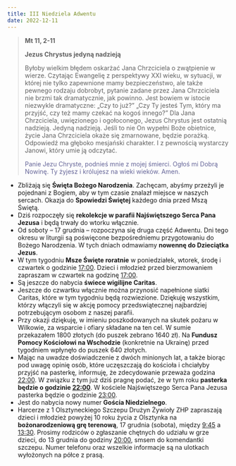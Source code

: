```yaml
---
title: III Niedziela Adwentu
date: 2022-12-11
---
```


> **Mt 11, 2-11**
>
> **Jezus Chrystus jedyną nadzieją**
>
> Byłoby wielkim błędem oskarżać Jana Chrzciciela o zwątpienie w wierze. Czytając Ewangelię z perspektywy XXI wieku, w sytuacji, w której nie tylko zapewnione mamy bezpieczeństwo, ale także pewnego rodzaju dobrobyt, pytanie zadane przez Jana Chrzciciela nie brzmi tak dramatycznie, jak powinno. Jest bowiem w istocie niezwykle dramatyczne: „Czy to już?” „Czy Ty jesteś Tym, który ma przyjść, czy też mamy czekać na kogoś innego?” Dla Jana Chrzciciela, uwięzionego i ogołoconego, Jezus Chrystus jest ostatnią nadzieją. Jedyną nadzieją. Jeśli to nie On wypełni Boże obietnice, życie Jana Chrzciciela okaże się zmarnowane, będzie porażką. Odpowiedź ma głęboko mesjański charakter. I z pewnością wystarczy Janowi, który umie ją odczytać.
>
> <span style="color: #666699;"> Panie Jezu Chryste, podnieś mnie z mojej śmierci. Ogłoś mi Dobrą Nowinę. Ty żyjesz i królujesz na wieki wieków. Amen.
> &nbsp;

- Zbliżają się **Święta Bożego Narodzenia**. Zachęcam, abyśmy przeżyli je pojednani z Bogiem, aby w tym czasie znalazł miejsce w naszych sercach. Okazja do **Spowiedzi Świętej** każdego dnia przed Mszą Świętą.
- Dziś rozpoczęły się **rekolekcje w parafii Najświętszego Serca Pana Jezusa** i będą trwały do wtorku włącznie.
- Od soboty – 17 grudnia – rozpoczyna się druga część Adwentu. Dni tego okresu w liturgii są poświęcone bezpośredniemu przygotowaniu do Bożego Narodzenia. W tych dniach odmawiamy **nowennę do Dzieciątka Jezus**.
- W tym tygodniu **Msze Święte roratnie** w poniedziałek, wtorek, środę i czwartek o godzinie <u>17:00</u>. Dzieci i młodzież przed bierzmowaniem zapraszam w czwartek na godzinę <u>17:00</u>.
- Są jeszcze do nabycia **świece wigilijne Caritas**.
- Jeszcze do czwartku włącznie można przynosić napełnione siatki Caritas, które w tym tygodniu będą rozwiezione. Dziękuję wszystkim, którzy włączyli się w akcję pomocy przedswiątecznej najbardziej potrzebującym osobom z naszej parafii.
- Przy okazji dziękuję, w imieniu poszkodowanych na skutek pożaru w Wilkowie, za wsparcie i ofiary składane na ten cel. W sumie przekazałem 1800 złotych (do puszek zebrano 1640 zł). Na **Fundusz Pomocy Kościołowi na Wschodzie** (konkretnie na Ukrainę) przed tygodniem wpłynęło do puszek 640 złotych.
- Mając na uwadze doświadczenie z dwóch minionych lat, a także biorąc pod uwagę opinię osób, które uczęszczają do kościoła i chciałyby przyjść na pasterkę, informuję, że zdecydowanie przeważa godzina <u>22:00</u>. W związku z tym już dziś pragnę podać, że w tym roku **pasterka będzie o godzinie <u>22:00</u>**. W kościele Najświętszego Serca Pana Jezusa pasterka będzie o godzinie <u>23:00</u>.
- Jest do nabycia nowy numer **Gościa Niedzielnego**.
- Harcerze z 1 Olsztyneckiego Szczepu Drużyn Żywioły ZHP zapraszają dzieci i młodzież powyżej 10 roku życia z Olsztynka na **bożonarodzeniową grę terenową**, 17 grudnia (sobota), między <u>9:45</u> a <u>13:30</u>. Prosimy rodziców o zgłaszanie chętnych do udziału w grze dzieci, do 13 grudnia do godziny <u>20:00</u>, smsem do komendantki szczepu. Numer telefonu oraz wszelkie informacje są na ulotkach wyłożonych na półce z prasą.


